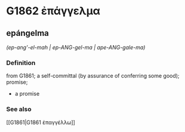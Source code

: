 # G1862 ἐπάγγελμα

## epángelma

_(ep-ang'-el-mah | ep-ANG-gel-ma | ape-ANG-gale-ma)_

### Definition

from G1861; a self-committal (by assurance of conferring some good); promise; 

- a promise

### See also

[[G1861|G1861 ἐπαγγέλλω]]
